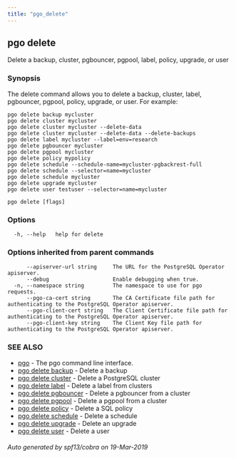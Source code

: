 ```yaml
---
title: "pgo_delete"
---
```

## pgo delete

Delete a backup,   cluster, pgbouncer, pgpool, label, policy, upgrade, or user

### Synopsis

The delete command allows you to delete a backup,   cluster, label, pgbouncer, pgpool, policy, upgrade, or user. For example:

	pgo delete backup mycluster
	pgo delete cluster mycluster
	pgo delete cluster mycluster --delete-data
	pgo delete cluster mycluster --delete-data --delete-backups
	pgo delete label mycluster --label=env=research
	pgo delete pgbouncer mycluster
	pgo delete pgpool mycluster
	pgo delete policy mypolicy
	pgo delete schedule --schedule-name=mycluster-pgbackrest-full
	pgo delete schedule --selector=name=mycluster
	pgo delete schedule mycluster
	pgo delete upgrade mycluster
	pgo delete user testuser --selector=name=mycluster

```
pgo delete [flags]
```

### Options

```
  -h, --help   help for delete
```

### Options inherited from parent commands

```
      --apiserver-url string     The URL for the PostgreSQL Operator apiserver.
      --debug                    Enable debugging when true.
  -n, --namespace string         The namespace to use for pgo requests.
      --pgo-ca-cert string       The CA Certificate file path for authenticating to the PostgreSQL Operator apiserver.
      --pgo-client-cert string   The Client Certificate file path for authenticating to the PostgreSQL Operator apiserver.
      --pgo-client-key string    The Client Key file path for authenticating to the PostgreSQL Operator apiserver.
```

### SEE ALSO

* [pgo](/cli/pgo/)	 - The pgo command line interface.
* [pgo delete backup](/cli/pgo_delete_backup/)	 - Delete a backup
* [pgo delete cluster](/cli/pgo_delete_cluster/)	 - Delete a PostgreSQL cluster
* [pgo delete label](/cli/pgo_delete_label/)	 - Delete a label from clusters
* [pgo delete pgbouncer](/cli/pgo_delete_pgbouncer/)	 - Delete a pgbouncer from a cluster
* [pgo delete pgpool](/cli/pgo_delete_pgpool/)	 - Delete a pgpool from a cluster
* [pgo delete policy](/cli/pgo_delete_policy/)	 - Delete a SQL policy
* [pgo delete schedule](/cli/pgo_delete_schedule/)	 - Delete a schedule
* [pgo delete upgrade](/cli/pgo_delete_upgrade/)	 - Delete an upgrade
* [pgo delete user](/cli/pgo_delete_user/)	 - Delete a user

###### Auto generated by spf13/cobra on 19-Mar-2019
